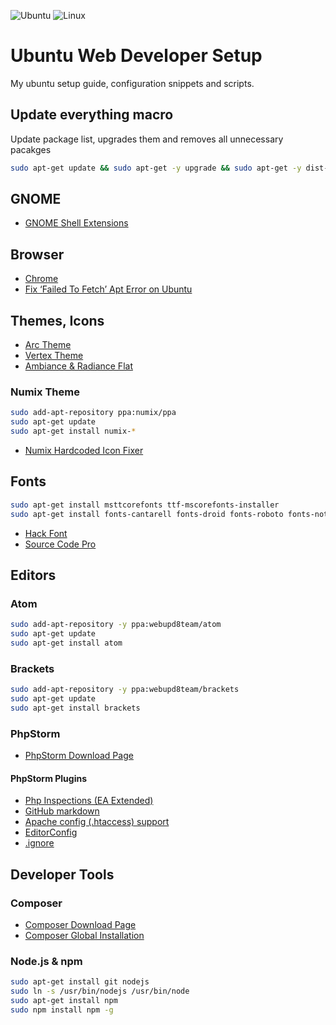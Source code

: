 ![Ubuntu](http://i.imgur.com/YcPevAu.jpg)
![Linux](http://i.imgur.com/y7tCjqG.jpg)

# Ubuntu Web Developer Setup

My ubuntu setup guide, configuration snippets and scripts.

## Update everything macro

Update package list, upgrades them and removes all unnecessary pacakges

``` bash
sudo apt-get update && sudo apt-get -y upgrade && sudo apt-get -y dist-upgrade && sudo apt-get -y autoremove && sudo apt-get autoclean
```

## GNOME

- [GNOME Shell Extensions](https://extensions.gnome.org/)

## Browser

- [Chrome](http://www.ubuntuupdates.org/ppa/google_chrome?dist=stable)
- [Fix ‘Failed To Fetch’ Apt Error on Ubuntu](http://www.omgubuntu.co.uk/2016/03/fix-failed-to-fetch-google-chrome-apt-error-ubuntu)

## Themes, Icons

- [Arc Theme](https://github.com/horst3180/Arc-theme)
- [Vertex Theme](https://github.com/horst3180/vertex-theme)
- [Ambiance & Radiance Flat](http://www.ravefinity.com/p/download-ambiance-radiance-flat-colors.html)

### Numix Theme

``` bash
sudo add-apt-repository ppa:numix/ppa
sudo apt-get update
sudo apt-get install numix-*
```

- [Numix Hardcoded Icon Fixer](https://github.com/Foggalong/hardcode-fixer)


## Fonts

``` bash
sudo apt-get install msttcorefonts ttf-mscorefonts-installer
sudo apt-get install fonts-cantarell fonts-droid fonts-roboto fonts-noto
```
- [Hack Font](http://sourcefoundry.org/hack/)
- [Source Code Pro](http://askubuntu.com/questions/193072/how-to-use-the-new-adobe-source-code-pro-font)

## Editors

### Atom

``` bash
sudo add-apt-repository -y ppa:webupd8team/atom
sudo apt-get update
sudo apt-get install atom
```

### Brackets

``` bash
sudo add-apt-repository -y ppa:webupd8team/brackets
sudo apt-get update
sudo apt-get install brackets
```

### PhpStorm

- [PhpStorm Download Page](https://www.jetbrains.com/phpstorm/)

#### PhpStorm Plugins

- [Php Inspections (EA Extended)](https://plugins.jetbrains.com/plugin/7622?pr=idea)
- [GitHub markdown](https://plugins.jetbrains.com/search/index?pr=idea&search=Gfm)
- [Apache config (.htaccess) support](https://plugins.jetbrains.com/plugin/6834?pr=idea)
- [EditorConfig](https://plugins.jetbrains.com/plugin/7294?pr=idea)
- [.ignore](https://plugins.jetbrains.com/plugin/7495?pr=idea)

## Developer Tools

### Composer

- [Composer Download Page](https://getcomposer.org/download/)
- [Composer Global Installation](https://getcomposer.org/doc/00-intro.md#globally)

### Node.js & npm

``` bash
sudo apt-get install git nodejs
sudo ln -s /usr/bin/nodejs /usr/bin/node
sudo apt-get install npm
sudo npm install npm -g
```
